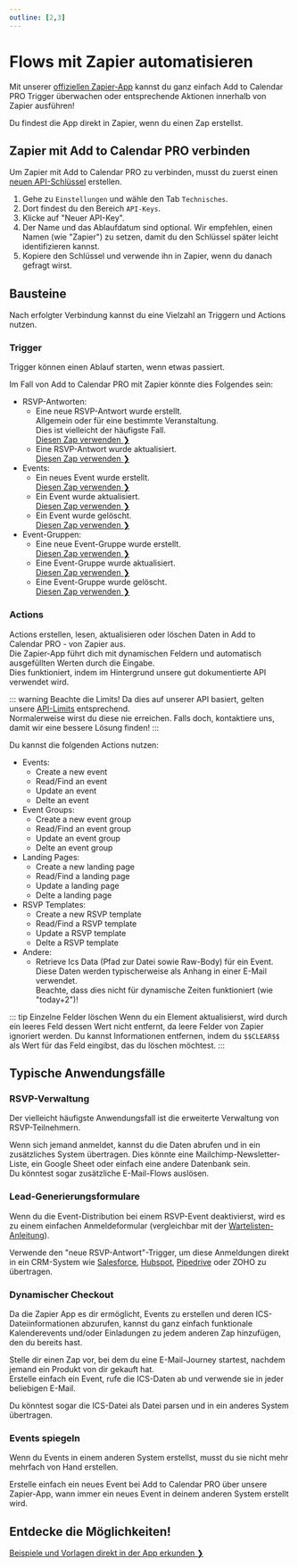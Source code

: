 ```yaml
---
outline: [2,3]
---
```


# Flows mit Zapier automatisieren

Mit unserer [offiziellen Zapier-App](https://zapier.com/apps/add-to-calendar-pro?utm_source=partner&utm_medium=embed&utm_campaign=wfe_fze&entry-point-location=partner_embed&referer=https%3A%2F%2Fdocs.add-to-calendar-pro.com&referrer=https%3A%2F%2Fdocs.add-to-calendar-pro.com&client-id=v08oVVLLq6aY9241XuXc6tsG9UTjdvrZF5ffcAQx) kannst du ganz einfach Add to Calendar PRO Trigger überwachen oder entsprechende Aktionen innerhalb von Zapier ausführen!

Du findest die App direkt in Zapier, wenn du einen Zap erstellst.

## Zapier mit Add to Calendar PRO verbinden

Um Zapier mit Add to Calendar PRO zu verbinden, musst du zuerst einen [neuen API-Schlüssel](/de/application-manual/settings#api-keys) erstellen.

1. Gehe zu `Einstellungen` und wähle den Tab `Technisches`.
2. Dort findest du den Bereich `API-Keys`.
3. Klicke auf "Neuer API-Key".
4. Der Name und das Ablaufdatum sind optional. Wir empfehlen, einen Namen (wie "Zapier") zu setzen, damit du den Schlüssel später leicht identifizieren kannst.
5. Kopiere den Schlüssel und verwende ihn in Zapier, wenn du danach gefragt wirst.

## Bausteine

Nach erfolgter Verbindung kannst du eine Vielzahl an Triggern und Actions nutzen.

### Trigger

Trigger können einen Ablauf starten, wenn etwas passiert.

Im Fall von Add to Calendar PRO mit Zapier könnte dies Folgendes sein:

- RSVP-Antworten:
  - Eine neue RSVP-Antwort wurde erstellt.  
  Allgemein oder für eine bestimmte Veranstaltung.  
  Dies ist vielleicht der häufigste Fall.  
  [Diesen Zap verwenden ❯](https://api.zapier.com/v1/embed/add-to-calendar-pro/create?steps[0][app]=App224587CLIAPI@latest&steps[0][action]=new_rsvp_attendee&utm_source=partner&utm_medium=embed&utm_campaign=wfe_fze&entry-point-location=partner_embed&referer=https%3A%2F%2Fdocs.add-to-calendar-pro.com&referrer=https%3A%2F%2Fdocs.add-to-calendar-pro.com&client-id=v08oVVLLq6aY9241XuXc6tsG9UTjdvrZF5ffcAQx)
  - Eine RSVP-Antwort wurde aktualisiert.  
  [Diesen Zap verwenden ❯](https://api.zapier.com/v1/embed/add-to-calendar-pro/create?steps[0][app]=App224587CLIAPI@latest&steps[0][action]=updated_rsvp_answer&utm_source=partner&utm_medium=embed&utm_campaign=wfe_fze&entry-point-location=partner_embed&referer=https%3A%2F%2Fdocs.add-to-calendar-pro.com&referrer=https%3A%2F%2Fdocs.add-to-calendar-pro.com&client-id=v08oVVLLq6aY9241XuXc6tsG9UTjdvrZF5ffcAQx)
- Events:
  - Ein neues Event wurde erstellt.  
  [Diesen Zap verwenden ❯](https://api.zapier.com/v1/embed/add-to-calendar-pro/create?steps[0][app]=App224587CLIAPI@latest&steps[0][action]=new_event&utm_source=partner&utm_medium=embed&utm_campaign=wfe_fze&entry-point-location=partner_embed&referer=https%3A%2F%2Fdocs.add-to-calendar-pro.com&referrer=https%3A%2F%2Fdocs.add-to-calendar-pro.com&client-id=v08oVVLLq6aY9241XuXc6tsG9UTjdvrZF5ffcAQx)
  - Ein Event wurde aktualisiert.  
  [Diesen Zap verwenden ❯](https://api.zapier.com/v1/embed/add-to-calendar-pro/create?steps[0][app]=App224587CLIAPI@latest&steps[0][action]=updated_event&utm_source=partner&utm_medium=embed&utm_campaign=wfe_fze&entry-point-location=partner_embed&referer=https%3A%2F%2Fdocs.add-to-calendar-pro.com&referrer=https%3A%2F%2Fdocs.add-to-calendar-pro.com&client-id=v08oVVLLq6aY9241XuXc6tsG9UTjdvrZF5ffcAQx)
  - Ein Event wurde gelöscht.  
  [Diesen Zap verwenden ❯](https://api.zapier.com/v1/embed/add-to-calendar-pro/create?steps[0][app]=App224587CLIAPI@latest&steps[0][action]=deleted_event&utm_source=partner&utm_medium=embed&utm_campaign=wfe_fze&entry-point-location=partner_embed&referer=https%3A%2F%2Fdocs.add-to-calendar-pro.com&referrer=https%3A%2F%2Fdocs.add-to-calendar-pro.com&client-id=v08oVVLLq6aY9241XuXc6tsG9UTjdvrZF5ffcAQx)
- Event-Gruppen:
  - Eine neue Event-Gruppe wurde erstellt.  
  [Diesen Zap verwenden ❯](https://api.zapier.com/v1/embed/add-to-calendar-pro/create?steps[0][app]=App224587CLIAPI@latest&steps[0][action]=new_group&utm_source=partner&utm_medium=embed&utm_campaign=wfe_fze&entry-point-location=partner_embed&referer=https%3A%2F%2Fdocs.add-to-calendar-pro.com&referrer=https%3A%2F%2Fdocs.add-to-calendar-pro.com&client-id=v08oVVLLq6aY9241XuXc6tsG9UTjdvrZF5ffcAQx)
  - Eine Event-Gruppe wurde aktualisiert.  
  [Diesen Zap verwenden ❯](https://api.zapier.com/v1/embed/add-to-calendar-pro/create?steps[0][app]=App224587CLIAPI@latest&steps[0][action]=updated_group&utm_source=partner&utm_medium=embed&utm_campaign=wfe_fze&entry-point-location=partner_embed&referer=https%3A%2F%2Fdocs.add-to-calendar-pro.com&referrer=https%3A%2F%2Fdocs.add-to-calendar-pro.com&client-id=v08oVVLLq6aY9241XuXc6tsG9UTjdvrZF5ffcAQx)
  - Eine Event-Gruppe wurde gelöscht.  
  [Diesen Zap verwenden ❯](https://api.zapier.com/v1/embed/add-to-calendar-pro/create?steps[0][app]=App224587CLIAPI@latest&steps[0][action]=deleted_group&utm_source=partner&utm_medium=embed&utm_campaign=wfe_fze&entry-point-location=partner_embed&referer=https%3A%2F%2Fdocs.add-to-calendar-pro.com&referrer=https%3A%2F%2Fdocs.add-to-calendar-pro.com&client-id=v08oVVLLq6aY9241XuXc6tsG9UTjdvrZF5ffcAQx)

### Actions

Actions erstellen, lesen, aktualisieren oder löschen Daten in Add to Calendar PRO - von Zapier aus.  
Die Zapier-App führt dich mit dynamischen Feldern und automatisch ausgefüllten Werten durch die Eingabe.  
Dies funktioniert, indem im Hintergrund unsere gut dokumentierte API verwendet wird.

::: warning Beachte die Limits!
Da dies auf unserer API basiert, gelten unsere [API-Limits](/de/api/introduction#rate-limiting) entsprechend.  
Normalerweise wirst du diese nie erreichen. Falls doch, kontaktiere uns, damit wir eine bessere Lösung finden!
:::

Du kannst die folgenden Actions nutzen:

- Events:
  - Create a new event
  - Read/Find an event
  - Update an event
  - Delte an event
- Event Groups:
  - Create a new event group
  - Read/Find an event group
  - Update an event group
  - Delte an event group
- Landing Pages:
  - Create a new landing page
  - Read/Find a landing page
  - Update a landing page
  - Delte a landing page
- RSVP Templates:
  - Create a new RSVP template
  - Read/Find a RSVP template
  - Update a RSVP template
  - Delte a RSVP template
- Andere:
  - Retrieve Ics Data (Pfad zur Datei sowie Raw-Body) für ein Event.  
  Diese Daten werden typischerweise als Anhang in einer E-Mail verwendet.  
  Beachte, dass dies nicht für dynamische Zeiten funktioniert (wie "today+2")!

::: tip Einzelne Felder löschen
Wenn du ein Element aktualisierst, wird durch ein leeres Feld dessen Wert nicht entfernt, da leere Felder von Zapier ignoriert werden.
Du kannst Informationen entfernen, indem du `$$CLEAR$$` als Wert für das Feld eingibst, das du löschen möchtest.
:::

## Typische Anwendungsfälle

### RSVP-Verwaltung

Der vielleicht häufigste Anwendungsfall ist die erweiterte Verwaltung von RSVP-Teilnehmern.

Wenn sich jemand anmeldet, kannst du die Daten abrufen und in ein zusätzliches System übertragen. Dies könnte eine Mailchimp-Newsletter-Liste, ein Google Sheet oder einfach eine andere Datenbank sein.  
Du könntest sogar zusätzliche E-Mail-Flows auslösen.

### Lead-Generierungsformulare

Wenn du die Event-Distribution bei einem RSVP-Event deaktivierst, wird es zu einem einfachen Anmeldeformular (vergleichbar mit der [Wartelisten-Anleitung](/de/recipes/waitlist)).

Verwende den "neue RSVP-Antwort"-Trigger, um diese Anmeldungen direkt in ein CRM-System wie [Salesforce](https://api.zapier.com/v1/embed/add-to-calendar-pro/create?steps[0][app]=App224587CLIAPI@latest&steps[0][action]=new_rsvp_attendee&steps[1][app]=SalesforceCLIAPI@latest&steps[1][action]=create_lead&utm_source=partner&utm_medium=embed&utm_campaign=wfe_fze&entry-point-location=partner_embed&referer=https%3A%2F%2Fdocs.add-to-calendar-pro.com&referrer=https%3A%2F%2Fdocs.add-to-calendar-pro.com&client-id=v08oVVLLq6aY9241XuXc6tsG9UTjdvrZF5ffcAQx), [Hubspot](https://api.zapier.com/v1/embed/add-to-calendar-pro/create?steps[0][app]=App224587CLIAPI@latest&steps[0][action]=new_rsvp_attendee&steps[1][app]=HubSpotCLIAPI@latest&steps[1][action]=contactCreate&utm_source=partner&utm_medium=embed&utm_campaign=wfe_fze&entry-point-location=partner_embed&referer=https%3A%2F%2Fdocs.add-to-calendar-pro.com&referrer=https%3A%2F%2Fdocs.add-to-calendar-pro.com&client-id=v08oVVLLq6aY9241XuXc6tsG9UTjdvrZF5ffcAQx), [Pipedrive](https://api.zapier.com/v1/embed/add-to-calendar-pro/create?steps[0][app]=App224587CLIAPI@latest&steps[0][action]=new_rsvp_attendee&steps[1][app]=PipedriveCLIAPI@latest&steps[1][action]=create_lead&utm_source=partner&utm_medium=embed&utm_campaign=wfe_fze&entry-point-location=partner_embed&referer=https%3A%2F%2Fdocs.add-to-calendar-pro.com&referrer=https%3A%2F%2Fdocs.add-to-calendar-pro.com&client-id=v08oVVLLq6aY9241XuXc6tsG9UTjdvrZF5ffcAQx) oder ZOHO zu übertragen.

### Dynamischer Checkout

Da die Zapier App es dir ermöglicht, Events zu erstellen und deren ICS-Dateiinformationen abzurufen, kannst du ganz einfach funktionale Kalenderevents und/oder Einladungen zu jedem anderen Zap hinzufügen, den du bereits hast.

Stelle dir einen Zap vor, bei dem du eine E-Mail-Journey startest, nachdem jemand ein Produkt von dir gekauft hat.  
Erstelle einfach ein Event, rufe die ICS-Daten ab und verwende sie in jeder beliebigen E-Mail.

Du könntest sogar die ICS-Datei als Datei parsen und in ein anderes System übertragen.

### Events spiegeln

Wenn du Events in einem anderen System erstellst, musst du sie nicht mehr mehrfach von Hand erstellen.

Erstelle einfach ein neues Event bei Add to Calendar PRO über unsere Zapier-App, wann immer ein neues Event in deinem anderen System erstellt wird.

## Entdecke die Möglichkeiten!

[Beispiele und Vorlagen direkt in der App erkunden ❯](https://app.add-to-calendar-pro.com/de/use-zapier)
